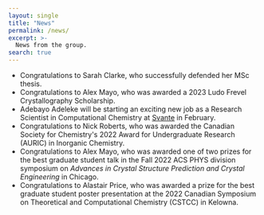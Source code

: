 ```yaml
---
layout: single
title: "News"
permalink: /news/
excerpt: >-
  News from the group.
search: true
---
```



* Congratulations to Sarah Clarke, who successfully defended her MSc thesis.
* Congratulations to Alex Mayo, who was awarded a 2023 Ludo Frevel Crystallography Scholarship.
* Adebayo Adeleke will be starting an exciting new job as a Research Scientist in Computational Chemistry at [Svante](https://svanteinc.com/) in February.
* Congratulations to Nick Roberts, who was awarded the Canadian Society for Chemistry's 2022 Award for Undergraduate Research (AURIC) in Inorganic Chemistry.
* Congratulations to Alex Mayo, who was awarded one of two prizes for the best graduate student talk in the Fall 2022 ACS PHYS division symposium on *Advances in Crystal Structure Prediction and Crystal Engineering* in Chicago.
* Congratulations to Alastair Price, who was awarded a prize for the best graduate student poster presentation at the 2022 Canadian Symposium on Theoretical and Computational Chemistry (CSTCC) in Kelowna.


